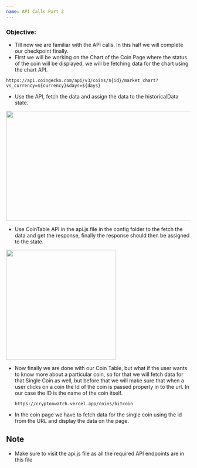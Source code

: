 ```yaml
---
name: API Calls Part 2
---
```


### Objective:
- Till now we are familiar with the API calls. In this half we will complete our checkpoint finally.
- First we will be working on the Chart of the Coin Page where the status of the coin will be displayed, we will be fetching data for the chart using the chart API.

``https://api.coingecko.com/api/v3/coins/${id}/market_chart?vs_currency=${currency}&days=${days}``

- Use the API, fetch the data and assign the data to the historicalData state.

<img src="https://res.cloudinary.com/dn83xtspp/image/upload/v1676289888/Screenshot_20230213_173213_ku24ql.png" height="300px" width="700px" />

- Use CoinTable API in the api.js file in the config folder to the fetch the data and get the response, finally the response should then be assigned to the state.

<img src="https://res.cloudinary.com/dn83xtspp/image/upload/v1676276553/Screenshot_20230213_134949_ynvtol.png" height="300px" />
 
- Now finally we are done with our Coin Table, but what if the user wants to know more about a particular coin, so for that we will fetch data for that Single Coin as well, but before that we will make sure that when a user clicks on a coin the Id of the coin is passed properly in to the url. In our case the ID is the name of the coin itself.

  ``https://cryptoowatch.vercel.app/coins/bitcoin``
  
- In the coin page we have to fetch data for the single coin using the id from the URL and display the data on the page.

## Note

- Make sure to visit the api.js file as all the required API endpoints are in this file

